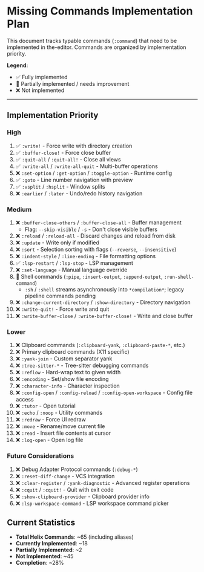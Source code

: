 # Missing Commands Implementation Plan

This document tracks typable commands (`:command`) that need to be implemented in the-editor. Commands are organized by implementation priority.

**Legend:**
- ✅ Fully implemented
- 🚧 Partially implemented / needs improvement
- ❌ Not implemented

---

## Implementation Priority

### High 

1. ✅ `:write!` - Force write with directory creation
2. ✅ `:buffer-close!` - Force close buffer
3. ✅ `:quit-all` / `:quit-all!` - Close all views
4. ✅ `:write-all` / `:write-all-quit` - Multi-buffer operations
5. ❌ `:set-option` / `:get-option` / `:toggle-option` - Runtime config
6. ✅ `:goto` - Line number navigation with preview
7. ✅ `:vsplit` / `:hsplit` - Window splits
8. ❌ `:earlier` / `:later` - Undo/redo history navigation

### Medium

1. ❌ `:buffer-close-others` / `:buffer-close-all` - Buffer management
   - Flag: `--skip-visible` / `-s` - Don't close visible buffers
2. ❌ `:reload` / `:reload-all` - Discard changes and reload from disk
3. ❌ `:update` - Write only if modified
4. ❌ `:sort` - Selection sorting with flags (`--reverse`, `--insensitive`)
5. ❌ `:indent-style` / `:line-ending` - File formatting options
6. ✅ `:lsp-restart` / `:lsp-stop` - LSP management
7. ❌ `:set-language` - Manual language override
8. 🚧 Shell commands (`:pipe`, `:insert-output`, `:append-output`, `:run-shell-command`)
   - `:sh` / `:shell` streams asynchronously into `*compilation*`; legacy pipeline commands pending
9. ❌ `:change-current-directory` / `:show-directory` - Directory navigation
10. ❌ `:write-quit!` - Force write and quit
11. ❌ `:write-buffer-close` / `:write-buffer-close!` - Write and close buffer

### Lower

1. ❌ Clipboard commands (`:clipboard-yank`, `:clipboard-paste-*`, etc.)
2. ❌ Primary clipboard commands (X11 specific)
3. ❌ `:yank-join` - Custom separator yank
4. ❌ `:tree-sitter-*` - Tree-sitter debugging commands
5. ❌ `:reflow` - Hard-wrap text to given width
6. ❌ `:encoding` - Set/show file encoding
7. ❌ `:character-info` - Character inspection
8. ❌ `:config-open` / `:config-reload` / `:config-open-workspace` - Config file access
9. ❌ `:tutor` - Open tutorial
10. ❌ `:echo` / `:noop` - Utility commands
11. ❌ `:redraw` - Force UI redraw
12. ❌ `:move` - Rename/move current file
13. ❌ `:read` - Insert file contents at cursor
14. ❌ `:log-open` - Open log file

### Future Considerations

1. ❌ Debug Adapter Protocol commands (`:debug-*`)
2. ❌ `:reset-diff-change` - VCS integration
3. ❌ `:clear-register` / `:yank-diagnostic` - Advanced register operations
4. ❌ `:cquit` / `:cquit!` - Quit with exit code
5. ❌ `:show-clipboard-provider` - Clipboard provider info
6. ❌ `:lsp-workspace-command` - LSP workspace command picker

## Current Statistics

- **Total Helix Commands**: ~65 (including aliases)
- **Currently Implemented**: ~18
- **Partially Implemented**: ~2
- **Not Implemented**: ~45
- **Completion**: ~28%
